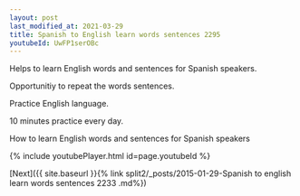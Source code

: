 ```yaml
---
layout: post
last_modified_at: 2021-03-29
title: Spanish to English learn words sentences 2295 
youtubeId: UwFP1serOBc
---
```

 
 
Helps to learn English words and sentences for Spanish speakers.

Opportunitiy to repeat the words sentences. 

Practice English language. 
 
10 minutes practice every day. 
 
How to learn English words and sentences for Spanish speakers 
 
{% include youtubePlayer.html id=page.youtubeId %}
 
 
[Next]({{ site.baseurl }}{% link  split2/_posts/2015-01-29-Spanish to english learn words sentences 2233 .md%})
 
